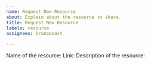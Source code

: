 ```yaml
---
name: Request New Resource
about: Explain about the resource to share.
title: Request New Resource
labels: resource
assignees: brunoooost

---
```


Name of the resource:
Link:
Description of the resource:
